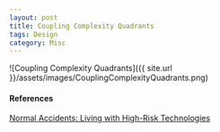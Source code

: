 ```yaml
---
layout: post
title: Coupling Complexity Quadrants
tags: Design
category: Misc
---
```

![Coupling Complexity Quadrants]({{ site.url }}/assets/images/CouplingComplexityQuadrants.png)



#### References ####

[Normal Accidents: Living with High-Risk Technologies](http://www.amazon.com/Normal-Accidents-Living-High-Risk-Technologies/dp/0691004129)

